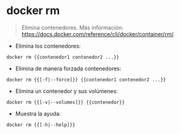 # docker rm

> Elimina contenedores.
> Más información: <https://docs.docker.com/reference/cli/docker/container/rm/>.

- Elimina los contenedores:

`docker rm {{contenedor1 contenedor2 ...}}`

- Elimina de manera forzada contenedores:

`docker rm {{[-f|--force]}} {{contenedor1 contenedor2 ...}}`

- Elimina un contenedor y sus volúmenes:

`docker rm {{[-v|--volumes]}} {{contenedor}}`

- Muestra la ayuda:

`docker rm {{[-h|--help]}}`
